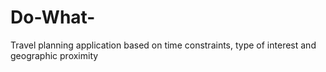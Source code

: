 # Do-What-
Travel planning application based on time constraints, type of interest and geographic proximity
